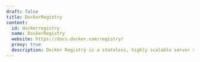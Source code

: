 ```yaml
---
draft: false
title: DockerRegistry
content:
  id: dockerregistry
  name: DockerRegistry
  website: https://docs.docker.com/registry/
  proxy: true
  description: Docker Registry is a stateless, highly scalable server side application that stores and lets you distribute Docker images. The Registry is open-source, under the permissive Apache license.
---
```

